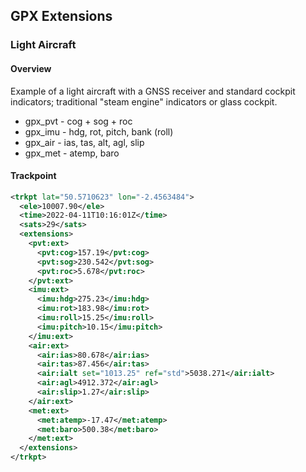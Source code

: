 ## GPX Extensions

### Light Aircraft

#### Overview

Example of a light aircraft with a GNSS receiver and standard cockpit indicators; traditional "steam engine" indicators or glass cockpit.

- gpx_pvt - cog + sog + roc
- gpx_imu - hdg, rot, pitch, bank (roll)
- gpx_air - ias, tas, alt, agl, slip
- gpx_met - atemp, baro



#### Trackpoint

```xml
<trkpt lat="50.5710623" lon="-2.4563484">
  <ele>10007.90</ele>
  <time>2022-04-11T10:16:01Z</time>
  <sats>29</sats>
  <extensions>
    <pvt:ext>
      <pvt:cog>157.19</pvt:cog>
      <pvt:sog>230.542</pvt:sog>
      <pvt:roc>5.678</pvt:roc>
    </pvt:ext>
    <imu:ext>
      <imu:hdg>275.23</imu:hdg>
      <imu:rot>183.98</imu:rot>
      <imu:roll>15.25</imu:roll>
      <imu:pitch>10.15</imu:pitch>
    </imu:ext>
    <air:ext>
      <air:ias>80.678</air:ias>
      <air:tas>87.456</air:tas>
      <air:ialt set="1013.25" ref="std">5038.271</air:ialt>
      <air:agl>4912.372</air:agl>
      <air:slip>1.27</air:slip>
    </air:ext>
    <met:ext>
      <met:atemp>-17.47</met:atemp>
      <met:baro>500.38</met:baro>
    </met:ext>
  </extensions>
</trkpt>
```
